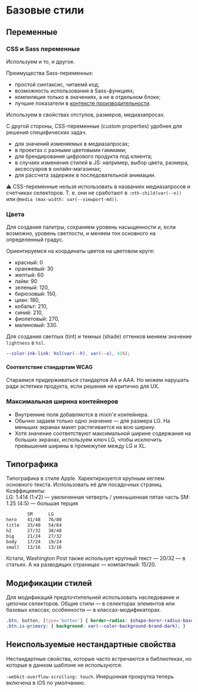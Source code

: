 # Базовые стили

## Переменные

### CSS и Sass переменные

Используем и то, и другое.

Преимущества Sass-переменных:

- простой синтаксис, читаемй код;
- возможность использования в Sass-функциях;
- компиляция только в значениях, а не в отдельном блоке;
- лучшие показатели в [контексте производительности](https://lisilinhart.info/posts/css-variables-performance/).

Используем в свойствах отступов, размеров, медиазапросах.

С другой стороны, CSS-переменные (custom properties) удобнее для решения специфических задач.

- для значений изменяемых в медиазапросах;
- в проектах с разными цветовыми гаммами;
- для брендирования цифрового продукта под клиента;
- в случаях изменения стилей в JS: например, выбор цвета, размера, аксессуаров в онлайн-магазинах;
- для рассчета задержек в последовательной анимации.

⚠️ CSS-переменные нельзя использовать в названиях медиазапросов и счетчиках селекторов. Т. е. они не сработают в `:nth-child(var(--n))` или `@media (max-width: var(--viewport-md))`.

### Цвета

Для создания палитры, сохраняем уровень насыщенности и, если возможно, уровень светлости, и меняем тон основного на определенный градус.

Ориентируемся на координаты цветов на цветовом круге:

- красный: 0
- оранжевый: 30
- желтый: 60
- лайм: 90
- зеленый: 120,
- бирюзовый: 150,
- циан: 180,
- кобальт: 210,
- синий: 210,
- фиолетовый: 270,
- малиновый: 330.

Для создания светлых (tint) и темных (shade) оттенков меняем значение `lightness` в `hsl`.

```scss
--color-ink-link: hsl(var(--h), var(--s), 41%);
```

#### Соответствие стандартам WCAG

Стараемся придерживаться стандартов AA и AAA. Но можем нарушать ради эстетики продукта, если решения не критично для UX.

### Максимальная ширина контейнеров

- Внутренние поля добавляются в mixin'е контейнера.
- Обычно задаем только одно значение — для размера LG. На меньших экранах макет растягивается на всю ширину.
- Хотя значение соответствуют максимальной ширине содержания на больших экранах, используем ключ LG, чтобы исключить превышения ширины в промежутке между LG и XL.

## Типографика

<!--
Apple-like typography scale. Use it for landing pages
LG: 1.414 (1:√2) — augmented fourth / diminished fifth
SM: 1.25 (4:5) — major third
-->

Типографика в стиле Apple. Харектиризуется крупным кеглем основного текста. Использовать её для посадочных страниц. Коэффициенты:\
LG: 1.414 (1:√2) — увеличенная четверть / уменьшенная пятая часть
SM: 1.25 (4:5) — большая терция

```txt
        SM      LG
hero    41/48   76/80
title   33/40   54/64
h2      27/32   38/48
big     21/24   27/32
body    17/24   19/24
small   13/16   13/16
```

Кстати, Washington Post также использует крупный текст — 20/32 — в статьях. А на разводящих страницах — компактный: 15/20.

## Модификации стилей

Для модификаций предпочтительней использовать наследование и цепочки селекторов. Общие стили — в селекторах элементов или базовых классах; особенности — в классах-модификаторах.

```scss
.btn, button, [type='button'] { border-radius: $shape-borer-radius-base; }
.btn.is-primary: { background: var(--color-background-brand-dark); }
```

## Неиспользуемые нестандартные свойства

Нестандартные свойства, которые часто встречаются в библиотеках, но которые в данном шаблоне не используются.

`-webkit-overflow-scrolling: touch`. Инерцонная прокрутка теперь включена в iOS по умолчанию.
